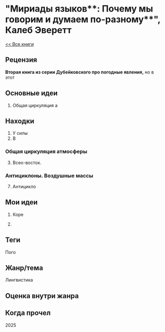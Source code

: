 # "Мириады языков**: Почему мы говорим и думаем по-разному**", Калеб Эверетт

[\<\< Все книги](../README.md)

## Рецензия

**Вторая книга из серии Дубейковского про погодные явления,** но в этот

## Основные идеи

1.  Общая циркуляция а

## Находки

1.  У силы
2.  В

### Общая циркуляция атмосферы

3.  Всео-восток.

### Антициклоны. Воздушные массы

7.  Антицикло

## Мои идеи

1.  Коре

2.  

## Теги

Пого

## Жанр/тема

Лингвистика

## Оценка внутри жанра

## Когда прочел

2025
